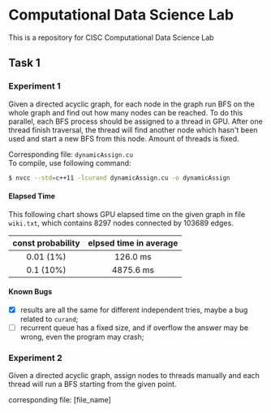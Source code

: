 # Computational Data Science Lab

This is a repository for CISC Computational Data Science Lab

## Task 1

### Experiment 1

Given a directed acyclic graph, for each node in the graph run BFS on the whole graph and find out how many nodes can be reached. To do this parallel, each BFS process should be assigned to a thread in GPU. After one thread finish traversal, the thread will find another node which hasn't been used and start a new BFS from this node. Amount of threads is fixed.

Corresponding file: `dynamicAssign.cu`  
To compile, use following command:

```bash
$ nvcc --std=c++11 -lcurand dynamicAssign.cu -o dynamicAssign
```

#### Elapsed Time

This following chart shows GPU elapsed time on the given graph in file `wiki.txt`, which contains $8297$ nodes connected by $103689$ edges.

|const probability|elpsed time in average|
|:-:|:-:|
|0.01 (1%)|126.0 ms|
|0.1 (10%)|4875.6 ms|

#### Known Bugs

- [x] results are all the same for different independent tries, maybe a bug related to `curand`;  
- [ ] recurrent queue has a fixed size, and if overflow the answer may be wrong, even the program may crash;  

### Experiment 2

Given a directed acyclic graph, assign nodes to threads manually and each thread will run a BFS starting from the given point.

corresponding file: [file_name]
